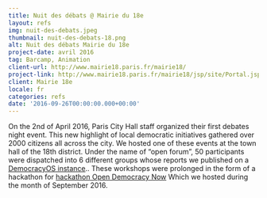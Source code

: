 ```yaml
---
title: Nuit des débats @ Mairie du 18e
layout: refs
img: nuit-des-debats.jpeg
thumbnail: nuit-des-debats-18.png
alt: Nuit des débats Mairie du 18e
project-date: avril 2016
tag: Barcamp, Animation
client-url: http://www.mairie18.paris.fr/mairie18/
project-link: http://www.mairie18.paris.fr/mairie18/jsp/site/Portal.jsp?document_id=19314&portlet_id=2681
client: Mairie 18e
locale: fr
categories: refs
date: '2016-09-26T00:00:00.000+00:00'
---
```


On the 2nd of April 2016, Paris City Hall staff organized their first debates night event. This new highlight of local democratic initiatives gathered over 2000 citizens all across the city.
We hosted one of these events at the town hall of the 18th district. Under the name of “open forum”, 50 participants were dispatched into 6 different groups whose reports we published on a [ DemocracyOS instance](http://nuitdesdebatsparis18.herokuapp.com/)..
These workshops were prolonged in the form of a hackathon for [hackathon Open Democracy Now](http://www.opensourcepolitics.eu/refs/2016/09/25/hackathon-mairie18/) Which we hosted during the month of September 2016.
